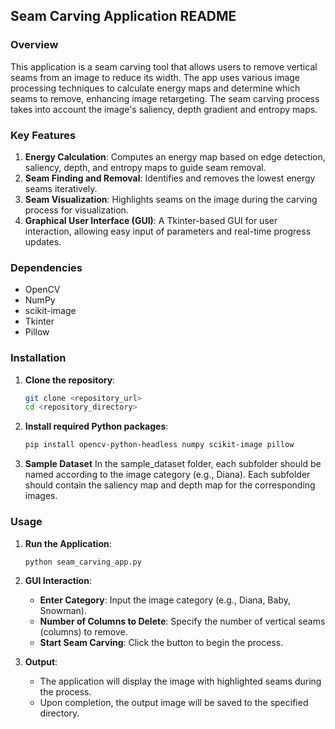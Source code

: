 
## Seam Carving Application README

### Overview

This application is a seam carving tool that allows users to remove vertical seams from an image to reduce its width. The app uses various image processing techniques to calculate energy maps and determine which seams to remove, enhancing image retargeting. The seam carving process takes into account the image's saliency, depth gradient and entropy maps.

### Key Features

1. **Energy Calculation**: Computes an energy map based on edge detection, saliency, depth, and entropy maps to guide seam removal.
2. **Seam Finding and Removal**: Identifies and removes the lowest energy seams iteratively.
3. **Seam Visualization**: Highlights seams on the image during the carving process for visualization.
4. **Graphical User Interface (GUI)**: A Tkinter-based GUI for user interaction, allowing easy input of parameters and real-time progress updates.

### Dependencies

- OpenCV
- NumPy
- scikit-image
- Tkinter
- Pillow

### Installation

1. **Clone the repository**:
   ```bash
   git clone <repository_url>
   cd <repository_directory>
   ```

2. **Install required Python packages**:
   ```bash
   pip install opencv-python-headless numpy scikit-image pillow
   ```
3. **Sample Dataset**
    In the sample_dataset folder, each subfolder should be named according to the image category (e.g., Diana). Each subfolder should contain the saliency map and depth map for the corresponding images.
### Usage

1. **Run the Application**:
   ```bash
   python seam_carving_app.py
   ```

2. **GUI Interaction**:
   - **Enter Category**: Input the image category (e.g., Diana, Baby, Snowman).
   - **Number of Columns to Delete**: Specify the number of vertical seams (columns) to remove.
   - **Start Seam Carving**: Click the button to begin the process.

3. **Output**:
   - The application will display the image with highlighted seams during the process.
   - Upon completion, the output image will be saved to the specified directory.
